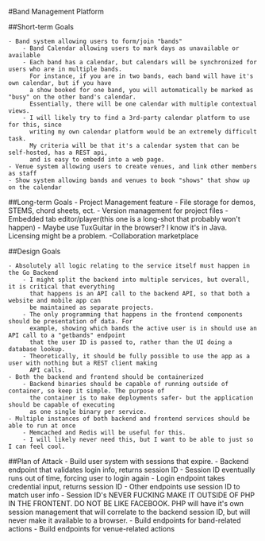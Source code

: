 #Band Management Platform

##Short-term Goals

    - Band system allowing users to form/join "bands"
        - Band Calendar allowing users to mark days as unavailable or available
        - Each band has a calendar, but calendars will be synchronized for users who are in multiple bands.
          For instance, if you are in two bands, each band will have it's own calendar, but if you have
          a show booked for one band, you will automatically be marked as "busy" on the other band's calendar.
          Essentially, there will be one calendar with multiple contextual views.
        - I will likely try to find a 3rd-party calendar platform to use for this, since
          writing my own calendar platform would be an extremely difficult task.
          My criteria will be that it's a calendar system that can be self-hosted, has a REST api,
          and is easy to embedd into a web page.
    - Venue system allowing users to create venues, and link other members as staff
    - Show system allowing bands and venues to book "shows" that show up on the calendar

##Long-term Goals
    - Project Management feature
        - File storage for demos, STEMS, chord sheets, ect.
        - Version management for project files
        - Embedded tab editor/player(this one is a long-shot that probably won't happen)
            - Maybe use TuxGuitar in the browser? I know it's in Java. Licensing might be a problem.
    -Collaboration marketplace


##Design Goals

    - Absolutely all logic relating to the service itself must happen in the Go Backend
        - I might split the backend into multiple services, but overall, it is critical that everything
          that happens is an API call to the backend API, so that both a website and mobile app can
          be maintained as separate projects.
        - The only programming that happens in the frontend components should be presentation of data. For
          example, showing which bands the active user is in should use an API call to a "getbands" endpoint
          that the user ID is passed to, rather than the UI doing a database lookup.
        - Theoretically, it should be fully possible to use the app as a user with nothing but a REST client making
          API calls.
    - Both the backend and frontend should be containerized
        - Backend binaries should be capable of running outside of container, so keep it simple. The purpose of
          the container is to make deployments safer- but the application should be capable of executing
          as one single binary per service.
    - Multiple instances of both backend and frontend services should be able to run at once
        - Memcached and Redis will be useful for this.
        - I will likely never need this, but I want to be able to just so I can feel cool.

##Plan of Attack
    - Build user system with sessions that expire.
        - Backend endpoint that validates login info, returns session ID
        - Session ID eventually runs out of time, forcing user to login again
        - Login endpoint takes credential input, returns session ID
        - Other endpoints use session ID to match user info
        - Session ID's NEVER FUCKING MAKE IT OUTSIDE OF PHP IN THE FRONTENT.
          DO NOT BE LIKE FACEBOOK. PHP will have it's own session management that
          will correlate to the backend session ID, but will never make it available
          to a browser.
    - Build endpoints for band-related actions
    - Build endpoints for venue-related actions